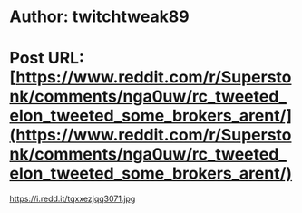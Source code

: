 # Author: twitchtweak89
# Post URL: [https://www.reddit.com/r/Superstonk/comments/nga0uw/rc_tweeted_elon_tweeted_some_brokers_arent/](https://www.reddit.com/r/Superstonk/comments/nga0uw/rc_tweeted_elon_tweeted_some_brokers_arent/)


https://i.redd.it/tqxxezjqq3071.jpg